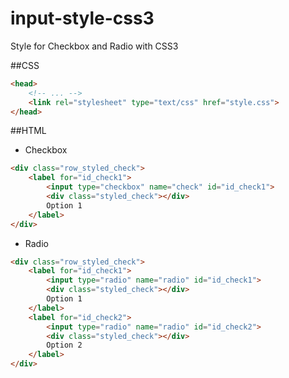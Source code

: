 # input-style-css3
Style for Checkbox and Radio with CSS3

##CSS
```html
<head>
    <!-- ... -->
    <link rel="stylesheet" type="text/css" href="style.css">
</head>
```

##HTML
* Checkbox
```html
<div class="row_styled_check">
    <label for="id_check1">
        <input type="checkbox" name="check" id="id_check1">
        <div class="styled_check"></div>
        Option 1
    </label>
</div>
```

* Radio
```html
<div class="row_styled_check">
    <label for="id_check1">
        <input type="radio" name="radio" id="id_check1">
        <div class="styled_check"></div>
        Option 1
    </label>
    <label for="id_check2">
        <input type="radio" name="radio" id="id_check2">
        <div class="styled_check"></div>
        Option 2
    </label>
</div>
```
